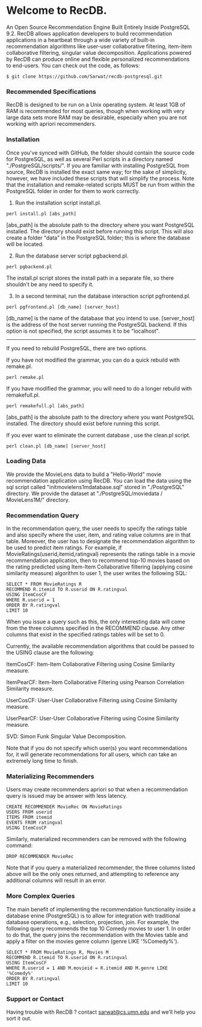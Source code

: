 ﻿# Welcome to RecDB.
An Open Source Recommendation Engine Built Entirely Inside PostgreSQL 9.2. RecDB allows application developers to build recommendation applications in a heartbeat through a wide variety of built-in recommendation algorithms like user-user collaborative filtering, item-item collaborative filtering, singular value decomposition. Applications powered by RecDB can produce online and flexible personalized recommendations to end-users. You can check out the code, as follows:

```
$ git clone https://github.com/Sarwat/recdb-postgresql.git
```


### Recommended Specifications

RecDB is designed to be run on a Unix operating system. At least 1GB of RAM is recommended for most queries, though when working with very large data sets more RAM may be desirable, especially when you are not working with apriori recommenders.

### Installation

Once you've synced with GitHub, the folder should contain the source code for PostgreSQL, as well as several Perl scripts in a directory named "./PostgreSQL/scripts/". If you are familiar with installing PostgreSQL from source, RecDB is installed the exact same way; for the sake of simplicity, however, we have included these scripts that will simplify the process. Note that the installation and remake-related scripts MUST be run from within the PostgreSQL folder in order for them to work correctly.

1. Run the installation script install.pl.

```
perl install.pl [abs_path]
```

[abs_path] is the absolute path to the directory where you want PostgreSQL installed. The directory should exist before running this script. This will also create a folder "data" in the PostgreSQL folder; this is where the database will be located.

2. Run the database server script pgbackend.pl.

```
perl pgbackend.pl
```

The install.pl script stores the install path in a separate file, so there shouldn't be any need to specify it.

3. In a second terminal, run the database interaction script pgfrontend.pl.

```
perl pgfrontend.pl [db_name] [server_host]
```

[db_name] is the name of the database that you intend to use.
[server_host] is the address of the host server running the PostgreSQL backend. If this option is not specified, the script assumes it to be "localhost".

--------------------------------

If you need to rebuild PostgreSQL, there are two options.

If you have not modified the grammar, you can do a quick rebuild with remake.pl.

```
perl remake.pl
```

If you have modified the grammar, you will need to do a longer rebuild with remakefull.pl.

```
perl remakefull.pl [abs_path]
```

[abs_path] is the absolute path to the directory where you want PostgreSQL installed. The directory should exist before running this script.

If you ever want to eliminate the current database , use the clean.pl script.

```
perl clean.pl [db_name] [server_host]
```


### Loading Data
We provide the MovieLens data to build a "Hello-World" movie recommendation application using RecDB. You can load the data using the sql script called "initmovielens1mdatabase.sql" stored in "./PostgreSQL" directory. We provide the dataset at "./PostgreSQL/moviedata / MovieLens1M/" directory.

### Recommendation Query
In the recommendation query, the user needs to specify the ratings table and also specify where the user, item, and rating value columns are in that table. Moreover, the user has to designate the recommendation algorithm to be used to predict item ratings. For example, if MovieRatings(userid,itemid,ratingval) represents the ratings table in a movie recommendation application, then to recommend top-10 movies based on the rating predicted using Item-Item Collaborative filtering (applying cosine similarity measure) algorithm to user 1, the user writes the following SQL:

```
SELECT * FROM MovieRatings R
RECOMMEND R.itemid TO R.userid ON R.ratingval
USING ItemCosCF
WHERE R.userid = 1
ORDER BY R.ratingval
LIMIT 10
```

When you issue a query such as this, the only interesting data will come from the three columns specified in the RECOMMEND clause. Any other columns that exist in the specified ratings tables will be set to 0.

Currently, the available recommendation algorithms that could be passed to the USING clause are the following:

ItemCosCF: Item-Item Collaborative Filtering using Cosine Similarity measure.

ItemPearCF: Item-Item Collaborative Filtering using Pearson Correlation Similarity measure.

UserCosCF: User-User Collaborative Filtering using Cosine Similarity measure. 

UserPearCF: User-User Collaborative Filtering using Cosine Similarity measure. 

SVD: Simon Funk Singular Value Decomposition. 

Note that if you do not specify which user(s) you want recommendations for, it will generate recommendations for all users, which can take an extremely long time to finish.

### Materializing Recommenders
Users may create recommenders apriori so that when a recommendation query is issued may be answer with less latency.

```
CREATE RECOMMENDER MovieRec ON MovieRatings
USERS FROM userid
ITEMS FROM itemid
EVENTS FROM ratingval
USING ItemCosCF
```
Similarly, materialized recommenders can be removed with the following command:

```
DROP RECOMMENDER MovieRec
```

Note that if you query a materialized recommender, the three columns listed above will be the only ones returned, and attempting to reference any additional columns will result in an error.

### More Complex Queries
The main benefit of implementing the recommendation functionality inside a database enine (PostgreSQL) is to allow for integration with traditional database operations, e.g., selection, projection, join. 
For example, the following query recommends the top 10 Comedy movies to user 1. 
In order to do that, the query joins the recommendation with the Movies table and apply a filter on the movies genre column (genre LIKE '%Comedy%').


```
SELECT * FROM MovieRatings R, Movies M
RECOMMEND R.itemid TO R.userid ON R.ratingval
USING ItemCosCF
WHERE R.userid = 1 AND M.movieid = R.itemid AND M.genre LIKE '%Comedy%'
ORDER BY R.ratingval
LIMIT 10
```



### Support or Contact
Having trouble with RecDB ? contact sarwat@cs.umn.edu and we’ll help you sort it out.
